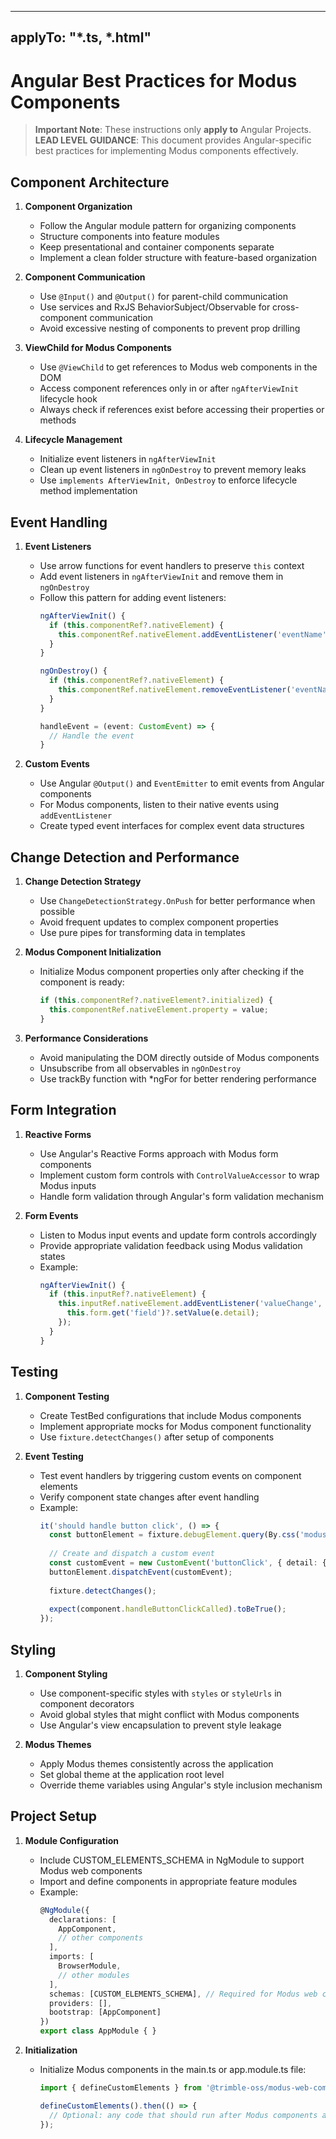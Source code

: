 -----
applyTo: "*.ts, *.html"
-----

# Angular Best Practices for Modus Components

> **Important Note**: These instructions only **apply to** Angular Projects.
> **LEAD LEVEL GUIDANCE**: This document provides Angular-specific best practices for implementing Modus components effectively.

## Component Architecture

1. **Component Organization**
   - Follow the Angular module pattern for organizing components
   - Structure components into feature modules
   - Keep presentational and container components separate
   - Implement a clean folder structure with feature-based organization

2. **Component Communication**
   - Use `@Input()` and `@Output()` for parent-child communication
   - Use services and RxJS BehaviorSubject/Observable for cross-component communication
   - Avoid excessive nesting of components to prevent prop drilling

3. **ViewChild for Modus Components**
   - Use `@ViewChild` to get references to Modus web components in the DOM
   - Access component references only in or after `ngAfterViewInit` lifecycle hook
   - Always check if references exist before accessing their properties or methods

4. **Lifecycle Management**
   - Initialize event listeners in `ngAfterViewInit`
   - Clean up event listeners in `ngOnDestroy` to prevent memory leaks
   - Use `implements AfterViewInit, OnDestroy` to enforce lifecycle method implementation

## Event Handling

1. **Event Listeners**
   - Use arrow functions for event handlers to preserve `this` context
   - Add event listeners in `ngAfterViewInit` and remove them in `ngOnDestroy`
   - Follow this pattern for adding event listeners:
     ```typescript
     ngAfterViewInit() {
       if (this.componentRef?.nativeElement) {
         this.componentRef.nativeElement.addEventListener('eventName', this.handleEvent);
       }
     }
     
     ngOnDestroy() {
       if (this.componentRef?.nativeElement) {
         this.componentRef.nativeElement.removeEventListener('eventName', this.handleEvent);
       }
     }
     
     handleEvent = (event: CustomEvent) => {
       // Handle the event
     }
     ```

2. **Custom Events**
   - Use Angular `@Output()` and `EventEmitter` to emit events from Angular components
   - For Modus components, listen to their native events using `addEventListener`
   - Create typed event interfaces for complex event data structures

## Change Detection and Performance

1. **Change Detection Strategy**
   - Use `ChangeDetectionStrategy.OnPush` for better performance when possible
   - Avoid frequent updates to complex component properties
   - Use pure pipes for transforming data in templates

2. **Modus Component Initialization**
   - Initialize Modus component properties only after checking if the component is ready:
     ```typescript
     if (this.componentRef?.nativeElement?.initialized) {
       this.componentRef.nativeElement.property = value;
     }
     ```

3. **Performance Considerations**
   - Avoid manipulating the DOM directly outside of Modus components
   - Unsubscribe from all observables in `ngOnDestroy`
   - Use trackBy function with *ngFor for better rendering performance

## Form Integration

1. **Reactive Forms**
   - Use Angular's Reactive Forms approach with Modus form components
   - Implement custom form controls with `ControlValueAccessor` to wrap Modus inputs
   - Handle form validation through Angular's form validation mechanism

2. **Form Events**
   - Listen to Modus input events and update form controls accordingly
   - Provide appropriate validation feedback using Modus validation states
   - Example:
     ```typescript
     ngAfterViewInit() {
       if (this.inputRef?.nativeElement) {
         this.inputRef.nativeElement.addEventListener('valueChange', (e: CustomEvent) => {
           this.form.get('field')?.setValue(e.detail);
         });
       }
     }
     ```

## Testing

1. **Component Testing**
   - Create TestBed configurations that include Modus components
   - Implement appropriate mocks for Modus component functionality
   - Use `fixture.detectChanges()` after setup of components

2. **Event Testing**
   - Test event handlers by triggering custom events on component elements
   - Verify component state changes after event handling
   - Example:
     ```typescript
     it('should handle button click', () => {
       const buttonElement = fixture.debugElement.query(By.css('modus-button')).nativeElement;
       
       // Create and dispatch a custom event
       const customEvent = new CustomEvent('buttonClick', { detail: {} });
       buttonElement.dispatchEvent(customEvent);
       
       fixture.detectChanges();
       
       expect(component.handleButtonClickCalled).toBeTrue();
     });
     ```

## Styling

1. **Component Styling**
   - Use component-specific styles with `styles` or `styleUrls` in component decorators
   - Avoid global styles that might conflict with Modus components
   - Use Angular's view encapsulation to prevent style leakage

2. **Modus Themes**
   - Apply Modus themes consistently across the application
   - Set global theme at the application root level
   - Override theme variables using Angular's style inclusion mechanism

## Project Setup

1. **Module Configuration**
   - Include CUSTOM_ELEMENTS_SCHEMA in NgModule to support Modus web components
   - Import and define components in appropriate feature modules
   - Example:
     ```typescript
     @NgModule({
       declarations: [
         AppComponent,
         // other components
       ],
       imports: [
         BrowserModule,
         // other modules
       ],
       schemas: [CUSTOM_ELEMENTS_SCHEMA], // Required for Modus web components
       providers: [],
       bootstrap: [AppComponent]
     })
     export class AppModule { }
     ```

2. **Initialization**
   - Initialize Modus components in the main.ts or app.module.ts file:
     ```typescript
     import { defineCustomElements } from '@trimble-oss/modus-web-components/loader';
     
     defineCustomElements().then(() => {
       // Optional: any code that should run after Modus components are defined
     });
     ```
